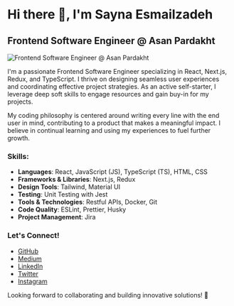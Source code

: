 # Hi there 👋, I'm Sayna Esmailzadeh
## Frontend Software Engineer @ Asan Pardakht
![Frontend Software Engineer @ Asan Pardakht](https://media.licdn.com/dms/image/D4E16AQHuqviHIB5nzQ/profile-displaybackgroundimage-shrink_350_1400/0/1695589221907?e=1710374400&v=beta&t=G4fO0tQT6j-cwj3oZHIsjMS-acTGllnB9EL98a6FgqA)

I'm a passionate Frontend Software Engineer specializing in React, Next.js, Redux, and TypeScript. I thrive on designing seamless user experiences and coordinating effective project strategies. As an active self-starter, I leverage deep soft skills to engage resources and gain buy-in for my projects.

My coding philosophy is centered around writing every line with the end user in mind, contributing to a product that makes a meaningful impact. I believe in continual learning and using my experiences to fuel further growth.

### Skills:
- **Languages**: React, JavaScript (JS), TypeScript (TS), HTML, CSS
- **Frameworks & Libraries**: Next.js, Redux
- **Design Tools**: Tailwind, Material UI
- **Testing**: Unit Testing with Jest
- **Tools & Technologies**: Restful APIs, Docker, Git
- **Code Quality**: ESLint, Prettier, Husky
- **Project Management**: Jira

### Let's Connect!
- [GitHub](https://github.com/sayna-esmailzadeh)
- [Medium](https://medium.com/@saynaesmailzadeh)
- [LinkedIn](https://www.linkedin.com/in/sayna-esmailzadeh/)
- [Twitter](https://twitter.com/its_sa1100)
- [Instagram](https://www.instagram.com/sayna_esmailzadeh?igsh=MTNiYzNiMzkwZA%3D%3D&utm_source=qr/)

Looking forward to collaborating and building innovative solutions! 🚀
